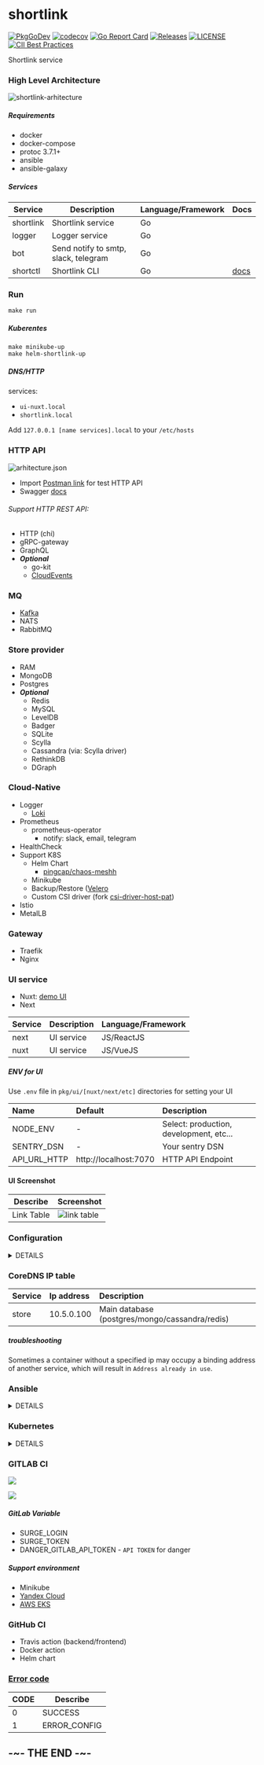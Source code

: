 # shortlink

[![PkgGoDev](https://pkg.go.dev/badge/mod/github.com/batazor/shortlink)](https://pkg.go.dev/mod/github.com/batazor/shortlink)
[![codecov](https://codecov.io/gh/batazor/shortlink/branch/master/graph/badge.svg)](https://codecov.io/gh/batazor/shortlink)
[![Go Report Card](https://goreportcard.com/badge/github.com/batazor/shortlink)](https://goreportcard.com/report/github.com/batazor/shortlink)
[![Releases](https://img.shields.io/github/release-pre/batazor/shortlink.svg)](https://github.com/batazor/shortlink/releases)
[![LICENSE](https://img.shields.io/github/license/batazor/shortlink.svg)](https://github.com/batazor/shortlink/blob/master/LICENSE)
[![CII Best Practices](https://bestpractices.coreinfrastructure.org/projects/3510/badge)](https://bestpractices.coreinfrastructure.org/projects/3510)

Shortlink service

### High Level Architecture

![shortlink-arhitecture](./docs/shortlink-arhitecture.png)

##### Requirements

- docker
- docker-compose
- protoc 3.7.1+
- ansible
- ansible-galaxy

##### Services

| Service     | Description                          | Language/Framework | Docs                       |
|-------------|--------------------------------------|--------------------|----------------------------|
| shortlink   | Shortlink service                    | Go                 |                            |
| logger      | Logger service                       | Go                 |                            |
| bot         | Send notify to smtp, slack, telegram | Go                 |                            |
| shortctl    | Shortlink CLI                        | Go                 | [docs](./docs/shortctl.md) |

### Run

```
make run
```

##### Kuberentes

```
make minikube-up
make helm-shortlink-up
```

##### DNS/HTTP

services:
  + `ui-nuxt.local`
  + `shortlink.local`

Add `127.0.0.1 [name services].local` to your `/etc/hosts`

### HTTP API

![arhitecture.json](./docs/arhitecture.png)

+ Import [Postman link](./docs/shortlink.postman_collection.json) for
  test HTTP API
+ Swagger [docs](https://shortlink-org.gitlab.io/shortlink)

###### Support HTTP REST API:

- HTTP (chi)
- gRPC-gateway
- GraphQL
- ***Optional***
    - go-kit
    - [CloudEvents](https://cloudevents.io/)

### MQ

+ [Kafka](https://kafka.apache.org/)
+ NATS
+ RabbitMQ

### Store provider

+ RAM
+ MongoDB
+ Postgres
+ ***Optional***
    + Redis
    + MySQL
    + LevelDB
    + Badger
    + SQLite
    + Scylla
    + Сassandra (via: Scylla driver)
    + RethinkDB
    + DGraph

### Cloud-Native

+ Logger
  + [Loki](./docs/logger.md)
+ Prometheus
  + prometheus-operator
    + notify: slack, email, telegram
+ HealthCheck
+ Support K8S
  + Helm Chart
    + [pingcap/chaos-meshh](https://github.com/pingcap/chaos-mesh)
  + Minikube
  + Backup/Restore ([Velero](https://velero.io/)
  + Custom CSI driver (fork [csi-driver-host-pat](https://github.com/kubernetes-csi/csi-driver-host-path))
+ Istio
+ MetalLB

### Gateway

+ Traefik
+ Nginx

### UI service

+ Nuxt: [demo UI](http://shortlink.surge.sh/)
+ Next

| Service     | Description                       | Language/Framework |
|-------------|-----------------------------------|--------------------|
| next        | UI service                        | JS/ReactJS         |
| nuxt        | UI service                        | JS/VueJS           |

##### ENV for UI

Use `.env` file in `pkg/ui/[nuxt/next/etc]` directories for setting your UI


| Name                | Default                                                     | Description                                                                                    |
|:--------------------|:------------------------------------------------------------|:-----------------------------------------------------------------------------------------------|
| NODE_ENV            | -                                                           | Select: production, development, etc...                                                        |
| SENTRY_DSN          | -                                                           | Your sentry DSN                                                                                |
| API_URL_HTTP        | http://localhost:7070                                       | HTTP API Endpoint                                                                              |

#### UI Screenshot

| Describe                | Screenshot                           |
|-------------------------|--------------------------------------|
| Link Table              | ![link table](./docs/next-js-ui.png) |

### Configuration

<details><summary>DETAILS</summary>
<p>

##### [12 factors: ENV](https://12factor.net/config)

[View ENV Variables](./docs/env.md)

</p>
</details>

### CoreDNS IP table

| Service | Ip address | Description                                    |
|:--------|:-----------|:-----------------------------------------------|
| store   | 10.5.0.100 | Main database (postgres/mongo/cassandra/redis) |

##### troubleshooting

Sometimes a container without a specified ip may occupy a binding
address of another service, which will result in `Address already in
use`.

### Ansible

<details><summary>DETAILS</summary>
<p>

##### Vagrant

```
cd ops/vagrant
vagrant up

cd ops/ansible
ansible-playbook playbooks/playbook.yml
```

##### DNS/HTTP

+ `ui-nuxt.shortlink.vagrant:8081`

</p>
</details>

### Kubernetes

<details><summary>DETAILS</summary>
<p>

##### HELM

+ **common** - run common tools (ingress)
+ **shortlink-\*** - run shortlink applications (api, logger, ui)
+ **chaos** - run chaos daemon
+ **ingress** - run ingress ;-)

##### DNS

+ `ui-nuxt.local`
+ `grafana.local`
+ `jaeger.local`
+ `prometheus.local`

</p>
</details>

### GITLAB CI

![](./docs/gitlab-pipeline.png)

![](./docs/gitlab-ci.png)

##### GitLab Variable

- SURGE_LOGIN
- SURGE_TOKEN
- DANGER_GITLAB_API_TOKEN - `API TOKEN` for danger

##### Support environment

- Minikube
- [Yandex Cloud](https://cloud.yandex.ru/)
- [AWS EKS](https://aws.amazon.com/eks/)

### GitHub CI

- Travis action (backend/frontend)
- Docker action
- Helm chart

### [Error code](./internal/error/status/exit.go)

| CODE | Describe     |
|------|--------------|
| 0    | SUCCESS      |
| 1    | ERROR_CONFIG |

## -~- THE END -~-

[mergify]: https://mergify.io
[mergify-status]: https://img.shields.io/endpoint.svg?url=https://dashboard.mergify.io/badges/batazor/shortlink&style=flat
